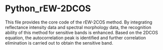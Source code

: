 # Python_rEW-2DCOS
This file provides the core code of the rEW-2COS method. By integrating reflectance intensity data and spectral morphology data, the recognition ability of this method for sensitive bands is enhanced. Based on the 2DCOS equation, the autocorrelation peak is identified and further correlation elimination is carried out to obtain the sensitive band.
